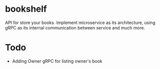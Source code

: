 # bookshelf
API for store your books. Implement microservice as its architecture, using gRPC as its internal communication between service and much more.

# Todo
 - Adding Owner gRPC for listing owner's book
